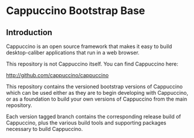Cappuccino Bootstrap Base
=========================

Introduction
------------
Cappuccino is an open source framework that makes it easy to build
desktop-caliber applications that run in a web browser.

This repository is not Cappuccino itself. You can find Cappuccino here:

http://github.com/cappuccino/cappuccino

This repository contains the versioned bootstrap versions of Cappuccino
which can be used either as they are to begin developing with Cappuccino,
or as a foundation to build your own versions of Cappuccino from the main
repository.

Each version tagged branch contains the corresponding release build of
Cappuccino, plus the various build tools and supporting packages necessary
to build Cappuccino.
